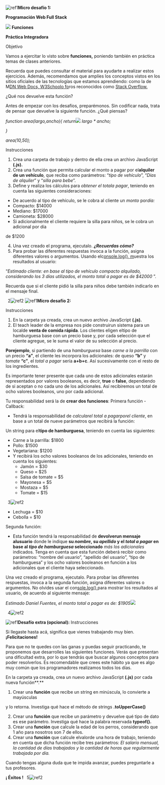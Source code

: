 ﻿![ref1]**Micro desafío 1:**

**Programación Web Full Stack**

![](Aspose.Words.7b881ce8-ae15-41d3-b5d3-9730ddb12f42.002.png) **Funciones**

**Práctica Integradora**

Objetivo

Vamos a ejercitar lo visto sobre **funciones,** poniendo también en práctica temas de clases anteriores.

Recuerda que puedes consultar el material para ayudarte a realizar estos ejercicios. Además, recomendamos que amplíes los conceptos vistos en los sitios oficiales de las tecnologías que estamos aprendiendo: como la de M[DN Web Docs, W3](https://developer.mozilla.org/es/)[Schoolo fo](https://www.w3schools.com/)ros reconocidos como [Stack Overflow.](https://es.stackoverflow.com/)

¿Qué nos devuelve esta función?

Antes de empezar con los desafíos, preparémonos. Sin codificar nada, trata de pensar que devuelve la siguiente función. ¿Qué piensas?

*function area(largo,ancho){ return![](Aspose.Words.7b881ce8-ae15-41d3-b5d3-9730ddb12f42.003.png) largo \* ancho;*

*}*

*area(10,50);*

Instrucciones

1. Crea una carpeta de trabajo y dentro de ella crea un archivo JavaScript **(.js).**
1. Crea una función que permita calcular el monto a pagar por el**alquiler de un vehículo**, que reciba como parámetros: “*tipo de vehículo*”, “*Días de alquiler*” y “*silla para bebe*”.
1. Define y realiza los cálculos para *obtener el totala pagar*, teniendo en cuenta las siguientes consideraciones:
- De acuerdo al tipo de vehículo, se le cobra al cliente un *monto* por*día:*
- Compacto: $14000
- Mediano:  $17000
- Camioneta: $28000
- Si adicionalmente el cliente requiere la silla para niños, se le cobra un adicional por día

de $1200

4. Una vez creado el programa, ejecutalo. ***¿Recuerdas cómo?***
4. Para probar las diferentes respuestas invoca a la función, asigna diferentes valores o argumentos. Usando elc[onsole.log(), m](https://developer.mozilla.org/es/docs/Web/API/Console/log)uestra los resultados al usuario:

“*Estimado cliente: en base al tipo de vehículo compacto alquilado, considerando los 3 días utilizados, el monto total a pagar es de $42000* ”.

Recuerda que si el cliente pidió la silla para niños debe también indicarlo en el mensaje final.

` `2![ref2]
![ref1]**Micro desafío 2:**

Instrucciones

1. En la carpeta ya creada, crea un nuevo  archivo JavaScript **(.js).**
1. El teach leader de la empresa nos pide construirun sistema para un localde **venta de comida rápida**. Los clientes eligen eltipo de hamburguesa base con un precio base y, por cada selección que el cliente agregue, se le suma el valor de su selección al precio.

**Porejemplo**, si partiendo de una *hamburguesa* base *carne a la parrilla* con un precio **“a”**, el cliente les incorpora los adicionales: de queso **“b”** y *tomate* **“c”**, el *total a pagar* sería **a+b+c**. Así sucesivamente con el resto de los ingredientes.

Es importante tener presente que cada uno de estos adicionales estarán representados por valores booleanos, es decir, **true** o **false**, dependiendo de si aceptan o no cada uno de los adicionales. Así recibiremos un total de ocho valores booleanos, uno por cada adicional.

Tu responsabilidad será la de **crear dos funciones**: Primera función - Callback:

- Tendrá la responsabilidad de *calcularel total a pagarporel cliente*, en base a un total de nueve parámetros que recibirá la función:

Un string para el**tipo de hamburguesa**, teniendo en cuenta las siguientes:

- Carne a la parrilla: $1800
- Pollo: $1500
- Vegetariana: $1200
- Y recibirá los ocho valores booleanos de los adicionales, teniendo en cuenta los siguientes:
  - Jamón = $30
  - Queso = $25
  - Salsa de tomate = $5
  - Mayonesa = $5
  - Mostaza = $5
  - Tomate = $15

` `3![ref2]

- Lechuga = $10
- Cebolla = $10

Segunda función:

- Esta función tendrá la responsabilidad de **devolverun mensaje alusuario** donde le indique **su *nombre*, su *apellido* y el *total a pagar* en base al *tipo de hamburguesa* seleccionado** *más los adicionales* indicados. Tenga en cuenta que esta función deberá recibir como parámetros: “nombre del usuario”, “apellido del usuario”, “tipo de hamburguesa” y los ocho valores booleanos en función a los adicionales que el cliente haya seleccionado.

Una vez creado el programa, ejecutalo. Para probar las diferentes respuestas, invoca a la segunda función, asigna diferentes valores o argumentos. No olvides usar el con[sole.log() ](https://developer.mozilla.org/es/docs/Web/API/Console/log)para mostrar los resultados al usuario, de acuerdo al siguiente mensaje:

*Estimado Daniel Fuentes, el monto total a pagar es de: $1905![](Aspose.Words.7b881ce8-ae15-41d3-b5d3-9730ddb12f42.005.png)*

` `4![ref2]

![ref1]**Desafío extra (opcional):** Instrucciones

Si llegaste hasta acá, significa que vienes trabajando muy bien. **¡Felicitaciones!**

Para que no te quedes con las ganas y puedas seguir practicando, te proponemos que desarrolles las siguientes funciones. Verás que presentan una dificultad extra, por lo que tendrás que buscar algunos conceptos para poder resolverlos. Es recomendable que crees este hábito ya que es algo muy común que los programadores realizamos todos los días.

En la carpeta ya creada,  crea un nuevo  archivo JavaScript **(.js)** por cada nueva función**.**

1. Crear una **función** que recibe un string en minúscula, lo convierte a mayúsculas

y lo retorna. Investiga qué hace el método de strings **.toUpperCase()**

2. Crear una **función** que recibe un parámetro y devuelve qué tipo de dato es ese parámetro. Investiga qué hace la palabra reservada **typeof().**
2. Crear una **función** que calcule la edad de los perros, considerando que 1 año para nosotros son 7 de ellos.
2. Crear una **función** que calcule elvalorde una hora de trabajo, teniendo en cuenta que dicha función recibe tres parámetros: *El salario mensual, la cantidad de días trabajados  y la cantidad de horas que regularmente trabajada por día.*

Cuando tengas alguna duda que te impida avanzar, puedes  preguntarle a tus profesores.

**¡ Éxitos !**
` `5![ref2]

[ref1]: Aspose.Words.7b881ce8-ae15-41d3-b5d3-9730ddb12f42.001.png
[ref2]: Aspose.Words.7b881ce8-ae15-41d3-b5d3-9730ddb12f42.004.png
